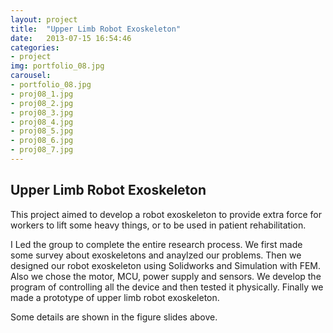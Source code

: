 ```yaml
---
layout: project
title:  "Upper Limb Robot Exoskeleton"
date:   2013-07-15 16:54:46
categories:
- project
img: portfolio_08.jpg
carousel:
- portfolio_08.jpg
- proj08_1.jpg
- proj08_2.jpg
- proj08_3.jpg
- proj08_4.jpg
- proj08_5.jpg
- proj08_6.jpg
- proj08_7.jpg
---
```

Upper Limb Robot Exoskeleton
-----------------
This project aimed to develop a robot exoskeleton to provide extra force for workers to lift some heavy things, or to be used in patient rehabilitation.

I Led the group to complete the entire research process. We first made some survey about exoskeletons and anaylzed our problems. Then we designed our robot exoskeleton using Solidworks and Simulation with FEM. Also we chose the motor, MCU, power supply and sensors. We develop the program of controlling all the device and then tested it physically. Finally we made a prototype of upper limb robot exoskeleton.

Some details are shown in the figure slides above.